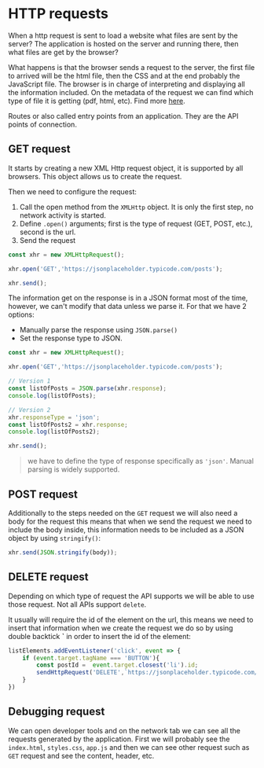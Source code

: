 # HTTP requests

When a http request is sent to load a website what files are sent by the server?
The application is hosted on the server and running there, then what files are get by the browser?

What happens is that the browser sends a request to the server, the first file to arrived will be the html file, then the CSS and at the end probably the JavaScript file. The browser is in charge of interpreting and displaying all the information included. On the metadata of the request we can find which type of file it is getting (pdf, html, etc). Find more [here](https://academind.com/tutorials/how-the-web-works).

Routes or also called entry points from an application. They are the API points of connection.

## GET request

It starts by creating a new XML Http request object, it is supported by all browsers. This object allows us to create the request.

Then we need to configure the request:
1. Call the open method from the `XMLHttp` object. It is only the first step, no network activity is started.
2. Define `.open()` arguments; first is the type of request (GET, POST, etc.), second is the url.
3. Send the request


```JavaScript
const xhr = new XMLHttpRequest();

xhr.open('GET','https://jsonplaceholder.typicode.com/posts');

xhr.send();
```

The information get on the response is in a JSON format most of the time, however, we can't modify that data unless we parse it. For that we have 2 options:

* Manually parse the response using `JSON.parse()`
* Set the response type to JSON.

```Javascript
const xhr = new XMLHttpRequest();

xhr.open('GET','https://jsonplaceholder.typicode.com/posts');

// Version 1
const listOfPosts = JSON.parse(xhr.response);
console.log(listOfPosts);

// Version 2
xhr.responseType = 'json';
const listOfPosts2 = xhr.response;
console.log(listOfPosts2);

xhr.send();
```

> we have to define the type of response specifically as `'json'`. Manual parsing is widely supported.

## POST request

Additionally to the steps needed on the `GET` request we will also need a body for the request this means that when we send the request we need to include the body inside, this information needs to be included as a JSON object by using `stringify()`:

```JavaScript
xhr.send(JSON.stringify(body));
```

## DELETE request

Depending on which type of request the API supports we will be able to use those request. Not all APIs support `delete`.

It usually will require the id of the element on the url, this means we need to insert that information when we create the request we do so by using double backtick **`** in order to insert the id of the element:

```JavaScript
listElements.addEventListener('click', event => {
    if (event.target.tagName === 'BUTTON'){
        const postId =  event.target.closest('li').id;
        sendHttpRequest('DELETE',`https://jsonplaceholder.typicode.com/posts/${postId}`)
    }
})
```

## Debugging request

We can open developer tools and on the network tab we can see all the requests generated by the application. First we will probably see the `index.html`, `styles.css`, `app.js` and then we can see other request such as `GET` request and see the content, header, etc.

